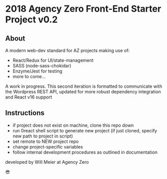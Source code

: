 # 2018 Agency Zero Front-End Starter Project v0.2

## About

A modern web-dev standard for AZ projects making use of:
- React/Redux for UI/state-management
- SASS (node-sass-chokidar)
- Enzyme/Jest for testing
- more to come...

A work in progress. This second iteration is formatted to communicate with the Wordpress REST API, updated for more robust dependency integration and React v16 support


## Instructions

- if project does not exist on machine, clone this repo down
- run 0react shell script to generate new project (if just cloned, specify new path to project in script)
- set remote to NEW project repo
- change project-specific variables
- follow internal development procedures as outlined in documentation


developed by Will Meier at Agency Zero

😎
